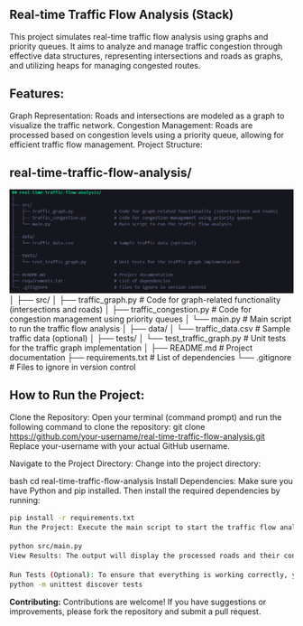## Real-time Traffic Flow Analysis (Stack)
This project simulates real-time traffic flow analysis using graphs and priority queues. It aims to analyze and manage traffic congestion through effective data structures, representing intersections and roads as graphs, and utilizing heaps for managing congested routes.

## Features:
Graph Representation: Roads and intersections are modeled as a graph to visualize the traffic network.
Congestion Management: Roads are processed based on congestion levels using a priority queue, allowing for efficient traffic flow management.
Project Structure:

## real-time-traffic-flow-analysis/
![Diagram](Flow.png)
│
├── src/
│   ├── traffic_graph.py                # Code for graph-related functionality (intersections and roads)
│   ├── traffic_congestion.py           # Code for congestion management using priority queues
│   └── main.py                         # Main script to run the traffic flow analysis
│
├── data/
│   └── traffic_data.csv                # Sample traffic data (optional)
│
├── tests/
│   └── test_traffic_graph.py           # Unit tests for the traffic graph implementation
│
├── README.md                           # Project documentation
├── requirements.txt                    # List of dependencies
└── .gitignore                          # Files to ignore in version control



## How to Run the Project:
Clone the Repository: Open your terminal (command prompt) and run the following command to clone the repository:
git clone https://github.com/your-username/real-time-traffic-flow-analysis.git
Replace your-username with your actual GitHub username.

Navigate to the Project Directory: Change into the project directory:

bash
cd real-time-traffic-flow-analysis
Install Dependencies: Make sure you have Python and pip installed. Then install the required dependencies by running:

```bash
pip install -r requirements.txt
Run the Project: Execute the main script to start the traffic flow analysis:

python src/main.py
View Results: The output will display the processed roads and their congestion levels based on your implemented logic.

Run Tests (Optional): To ensure that everything is working correctly, you can run the unit tests by executing:
python -m unittest discover tests
```
**Contributing:**
Contributions are welcome! If you have suggestions or improvements, please fork the repository and submit a pull request.